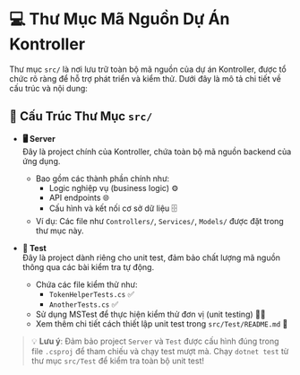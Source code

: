 # 💻 Thư Mục Mã Nguồn Dự Án Kontroller

Thư mục `src/` là nơi lưu trữ toàn bộ mã nguồn của dự án Kontroller, được tổ chức rõ ràng để hỗ trợ phát triển và kiểm thử. Dưới đây là mô tả chi tiết về cấu trúc và nội dung:

## 📂 Cấu Trúc Thư Mục `src/`

- **🖥️ Server**  
  Đây là project chính của Kontroller, chứa toàn bộ mã nguồn backend của ứng dụng.  
  - Bao gồm các thành phần chính như:  
    - Logic nghiệp vụ (business logic) ⚙️  
    - API endpoints 🌐  
    - Cấu hình và kết nối cơ sở dữ liệu 🗄️  
  - Ví dụ: Các file như `Controllers/`, `Services/`, `Models/` được đặt trong thư mục này.

- **🧪 Test**  
  Đây là project dành riêng cho unit test, đảm bảo chất lượng mã nguồn thông qua các bài kiểm tra tự động.  
  - Chứa các file kiểm thử như:  
    - `TokenHelperTests.cs` ✅  
    - `AnotherTests.cs` ✅  
  - Sử dụng MSTest để thực hiện kiểm thử đơn vị (unit testing) 🕵️‍♂️  
  - Xem thêm chi tiết cách thiết lập unit test trong `src/Test/README.md` 📖  

> 💡 **Lưu ý**: Đảm bảo project `Server` và `Test` được cấu hình đúng trong file `.csproj` để tham chiếu và chạy test mượt mà. Chạy `dotnet test` từ thư mục `src/Test` để kiểm tra toàn bộ unit test!
